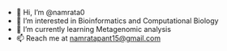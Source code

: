 - 👋 Hi, I’m @namrata0
- 👀 I’m interested in Bioinformatics and Computational Biology
- 🌱 I’m currently learning Metagenomic analysis
- 📫 Reach me at namratapant15@gmail.com
